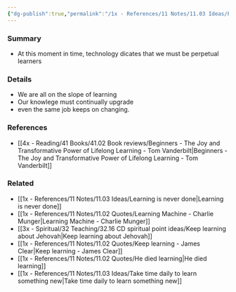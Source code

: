 ```yaml
---
{"dg-publish":true,"permalink":"/1x - References/11 Notes/11.03 Ideas/Fast pace of technology requires perpetual learning/","title":"Fast pace of technology requires perpetual learning","noteIcon":"","created":"2023-02-11T08:46:22.000+03:00","updated":"2024-02-14T20:18:32.324+03:00"}
---
```



### Summary
- At this moment in time, technology dicates that we must be perpetual learners

### Details
- We are all on the slope of learning
- Our knowlege must continually upgrade
- even the same job keeps on changing.

### References
- [[4x - Reading/41 Books/41.02 Book reviews/Beginners - The Joy and Transformative Power of Lifelong Learning - Tom Vanderbilt\|Beginners - The Joy and Transformative Power of Lifelong Learning - Tom Vanderbilt]]

### Related
- [[1x - References/11 Notes/11.03 Ideas/Learning is never done\|Learning is never done]]
- [[1x - References/11 Notes/11.02 Quotes/Learning Machine - Charlie Munger\|Learning Machine - Charlie Munger]]
- [[3x - Spiritual/32 Teaching/32.16 CD spiritual point ideas/Keep learning about Jehovah\|Keep learning about Jehovah]]
- [[1x - References/11 Notes/11.02 Quotes/Keep learning - James Clear\|Keep learning - James Clear]]
- [[1x - References/11 Notes/11.02 Quotes/He died learning\|He died learning]]
- [[1x - References/11 Notes/11.03 Ideas/Take time daily to learn something new\|Take time daily to learn something new]]